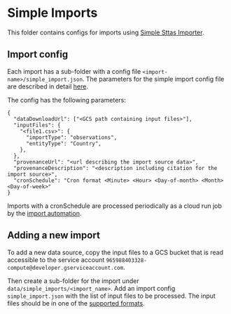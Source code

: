 # Simple Imports

This folder contains configs for imports using [Simple Sttas
Importer](https://github.com/datacommonsorg/import/edit/master/simple/README.md).

## Import config

Each import has a sub-folder with a config file `<import-name>/simple_import.json`.
The parameters for the simple import config file are described in detail 
[here](https://github.com/datacommonsorg/import/blob/master/simple/stats/config.md).

The config has the following parameters:
```
{
  "dataDownloadUrl": ["<GCS path containing input files>"],
  "inputFiles": {
    "<file1.csv>": {
      "importType": "observations",
      "entityType": "Country",
    },
  },
  "provenanceUrl": "<url describing the import source data>",
  "provenanceDescription": "<description including citation for the import source>",
  "cronSchedule": "Cron format <Minute> <Hour> <Day-of-month> <Month> <Day-of-week>"
}
```

Imports with a cronSchedule are processed periodically as a cloud run job by
the [import automation](https://github.com/datacommonsorg/data/tree/master/import-automation).


## Adding a new import

To add a new data source, copy the input files to a GCS bucket that is
read accessible to the service account `965988403328-compute@developer.gserviceaccount.com`.

Then create a sub-folder for the import under `data/simple_imports/<import_name>`.
Add an import config `simple_import.json` with the list of input files to be
processed.
The input files should be in one of the [supported formats](https://github.com/datacommonsorg/import/tree/master/simple#input-files).

